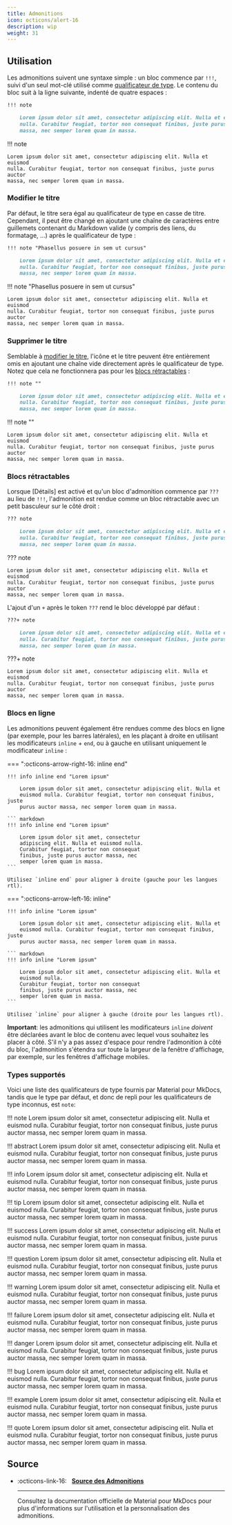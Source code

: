 ```yaml
---
title: Admonitions
icon: octicons/alert-16
description: wip
weight: 31
---
```


## Utilisation

Les admonitions suivent une syntaxe simple : un bloc commence par `!!!`, suivi d'un seul mot-clé utilisé comme [qualificateur de type]. Le contenu du bloc suit à la ligne suivante, indenté de quatre espaces :

``` markdown title="Admonition"
!!! note

    Lorem ipsum dolor sit amet, consectetur adipiscing elit. Nulla et euismod
    nulla. Curabitur feugiat, tortor non consequat finibus, juste purus auctor
    massa, nec semper lorem quam in massa.
```

<div class="result" markdown>

!!! note

    Lorem ipsum dolor sit amet, consectetur adipiscing elit. Nulla et euismod
    nulla. Curabitur feugiat, tortor non consequat finibus, juste purus auctor
    massa, nec semper lorem quam in massa.

</div>

  [qualificateur de type]: #supported-types

### Modifier le titre

Par défaut, le titre sera égal au qualificateur de type en casse de titre. Cependant, il peut être changé en ajoutant une chaîne de caractères entre guillemets contenant du Markdown valide (y compris des liens, du formatage, ...) après le qualificateur de type :

``` markdown title="Admonition avec titre personnalisé"
!!! note "Phasellus posuere in sem ut cursus"

    Lorem ipsum dolor sit amet, consectetur adipiscing elit. Nulla et euismod
    nulla. Curabitur feugiat, tortor non consequat finibus, juste purus auctor
    massa, nec semper lorem quam in massa.
```

<div class="result" markdown>

!!! note "Phasellus posuere in sem ut cursus"

    Lorem ipsum dolor sit amet, consectetur adipiscing elit. Nulla et euismod
    nulla. Curabitur feugiat, tortor non consequat finibus, juste purus auctor
    massa, nec semper lorem quam in massa.

</div>

### Supprimer le titre

Semblable à [modifier le titre], l'icône et le titre peuvent être entièrement omis en ajoutant une chaîne vide directement après le qualificateur de type. Notez que cela ne fonctionnera pas pour les [blocs rétractables] :

``` markdown title="Admonition sans titre"
!!! note ""

    Lorem ipsum dolor sit amet, consectetur adipiscing elit. Nulla et euismod
    nulla. Curabitur feugiat, tortor non consequat finibus, juste purus auctor
    massa, nec semper lorem quam in massa.
```

<div class="result" markdown>

!!! note ""

    Lorem ipsum dolor sit amet, consectetur adipiscing elit. Nulla et euismod
    nulla. Curabitur feugiat, tortor non consequat finibus, juste purus auctor
    massa, nec semper lorem quam in massa.

</div>

  [modifier le titre]: #modifier-le-titre
  [blocs rétractables]: #blocs-rétractables

### Blocs rétractables

Lorsque [Détails] est activé et qu'un bloc d'admonition commence par `???` au lieu de `!!!`, l'admonition est rendue comme un bloc rétractable avec un petit basculeur sur le côté droit :

``` markdown title="Admonition, rétractable"
??? note

    Lorem ipsum dolor sit amet, consectetur adipiscing elit. Nulla et euismod
    nulla. Curabitur feugiat, tortor non consequat finibus, juste purus auctor
    massa, nec semper lorem quam in massa.
```

<div class="result" markdown>

??? note

    Lorem ipsum dolor sit amet, consectetur adipiscing elit. Nulla et euismod
    nulla. Curabitur feugiat, tortor non consequat finibus, juste purus auctor
    massa, nec semper lorem quam in massa.

</div>

L'ajout d'un `+` après le token `???` rend le bloc développé par défaut :

``` markdown title="Admonition, rétractable et initialement développé"
???+ note

    Lorem ipsum dolor sit amet, consectetur adipiscing elit. Nulla et euismod
    nulla. Curabitur feugiat, tortor non consequat finibus, juste purus auctor
    massa, nec semper lorem quam in massa.
```

<div class="result" markdown>

???+ note

    Lorem ipsum dolor sit amet, consectetur adipiscing elit. Nulla et euismod
    nulla. Curabitur feugiat, tortor non consequat finibus, juste purus auctor
    massa, nec semper lorem quam in massa.

</div>

### Blocs en ligne

Les admonitions peuvent également être rendues comme des blocs en ligne (par exemple, pour les barres latérales), en les plaçant à droite en utilisant les modificateurs `inline` + `end`, ou à gauche en utilisant uniquement le modificateur `inline` :

=== ":octicons-arrow-right-16: inline end"

    !!! info inline end "Lorem ipsum"

        Lorem ipsum dolor sit amet, consectetur adipiscing elit. Nulla et
        euismod nulla. Curabitur feugiat, tortor non consequat finibus, juste
        purus auctor massa, nec semper lorem quam in massa.

    ``` markdown
    !!! info inline end "Lorem ipsum"

        Lorem ipsum dolor sit amet, consectetur
        adipiscing elit. Nulla et euismod nulla.
        Curabitur feugiat, tortor non consequat
        finibus, juste purus auctor massa, nec
        semper lorem quam in massa.
    ```

    Utilisez `inline end` pour aligner à droite (gauche pour les langues rtl).

=== ":octicons-arrow-left-16: inline"

    !!! info inline "Lorem ipsum"

        Lorem ipsum dolor sit amet, consectetur adipiscing elit. Nulla et
        euismod nulla. Curabitur feugiat, tortor non consequat finibus, juste
        purus auctor massa, nec semper lorem quam in massa.

    ``` markdown
    !!! info inline "Lorem ipsum"

        Lorem ipsum dolor sit amet, consectetur adipiscing elit. Nulla et
        euismod nulla.
        Curabitur feugiat, tortor non consequat
        finibus, juste purus auctor massa, nec
        semper lorem quam in massa.
    ```

    Utilisez `inline` pour aligner à gauche (droite pour les langues rtl).

__Important__: les admonitions qui utilisent les modificateurs `inline` _doivent_ être déclarées avant le bloc de contenu avec lequel vous souhaitez les placer à côté. S'il n'y a pas assez d'espace pour rendre l'admonition à côté du bloc, l'admonition s'étendra sur toute la largeur de la fenêtre d'affichage, par exemple, sur les fenêtres d'affichage mobiles.

### Types supportés

Voici une liste des qualificateurs de type fournis par Material pour MkDocs, tandis que le type par défaut, et donc de repli pour les qualificateurs de type inconnus, est `note`:

!!! note
    Lorem ipsum dolor sit amet, consectetur adipiscing elit. Nulla et euismod nulla. Curabitur feugiat, tortor non consequat finibus, juste purus auctor massa, nec semper lorem quam in massa.


!!! abstract
    Lorem ipsum dolor sit amet, consectetur adipiscing elit. Nulla et euismod nulla. Curabitur feugiat, tortor non consequat finibus, juste purus auctor massa, nec semper lorem quam in massa.


!!! info
    Lorem ipsum dolor sit amet, consectetur adipiscing elit. Nulla et euismod nulla. Curabitur feugiat, tortor non consequat finibus, juste purus auctor massa, nec semper lorem quam in massa.


!!! tip
    Lorem ipsum dolor sit amet, consectetur adipiscing elit. Nulla et euismod nulla. Curabitur feugiat, tortor non consequat finibus, juste purus auctor massa, nec semper lorem quam in massa.


!!! success
    Lorem ipsum dolor sit amet, consectetur adipiscing elit. Nulla et euismod nulla. Curabitur feugiat, tortor non consequat finibus, juste purus auctor massa, nec semper lorem quam in massa.

!!! question
    Lorem ipsum dolor sit amet, consectetur adipiscing elit. Nulla et euismod nulla. Curabitur feugiat, tortor non consequat finibus, juste purus auctor massa, nec semper lorem quam in massa.


!!! warning
    Lorem ipsum dolor sit amet, consectetur adipiscing elit. Nulla et euismod nulla. Curabitur feugiat, tortor non consequat finibus, juste purus auctor massa, nec semper lorem quam in massa.


!!! failure
    Lorem ipsum dolor sit amet, consectetur adipiscing elit. Nulla et euismod nulla. Curabitur feugiat, tortor non consequat finibus, juste purus auctor massa, nec semper lorem quam in massa.


!!! danger
    Lorem ipsum dolor sit amet, consectetur adipiscing elit. Nulla et euismod nulla. Curabitur feugiat, tortor non consequat finibus, juste purus auctor massa, nec semper lorem quam in massa.


!!! bug
    Lorem ipsum dolor sit amet, consectetur adipiscing elit. Nulla et euismod nulla. Curabitur feugiat, tortor non consequat finibus, juste purus auctor massa, nec semper lorem quam in massa.


!!! example
    Lorem ipsum dolor sit amet, consectetur adipiscing elit. Nulla et euismod nulla. Curabitur feugiat, tortor non consequat finibus, juste purus auctor massa, nec semper lorem quam in massa.


!!! quote
    Lorem ipsum dolor sit amet, consectetur adipiscing elit. Nulla et euismod nulla. Curabitur feugiat, tortor non consequat finibus, juste purus auctor massa, nec semper lorem quam in massa.

## Source

<div class="grid cards" markdown>

-   :octicons-link-16: &nbsp; __[Source des Admonitions](https://squidfunk.github.io/mkdocs-material/reference/admonitions/)__

    ---

    Consultez la documentation officielle de Material pour MkDocs pour plus
    d'informations sur l'utilisation et la personnalisation des admonitions.

</div>

